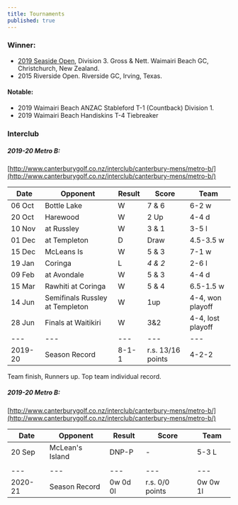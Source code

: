 ```yaml
---
title: Tournaments
published: true
---
```


### Winner:
- [2019 Seaside Open](http://www.golf.co.nz/MyGolf/NewCompetitionResults.aspx?CompetitionId=673386&MemberId=687851&Code=1447405845), Division 3. Gross & Nett. Waimairi Beach GC, Christchurch, New Zealand.
- 2015 Riverside Open. Riverside GC, Irving, Texas.

#### Notable:
- 2019 Waimairi Beach ANZAC Stableford T-1 (Countback) Division 1.
- 2019 Waimairi Beach Handiskins T-4 Tiebreaker

### Interclub

##### 2019-20 Metro B:
[http://www.canterburygolf.co.nz/interclub/canterbury-mens/metro-b/](http://www.canterburygolf.co.nz/interclub/canterbury-mens/metro-b/)

| Date   | Opponent     | Result | Score | Team |
| ------ | ------------ | ------ | ----- | ----- |
| 06 Oct | Bottle Lake  | W      | 7 & 6 | 6-2 w |
| 20 Oct | Harewood     | W      | 2 Up  | 4-4 d |
| 10 Nov | at Russley   | W      | 3 & 1 | 3-5 l |
| 01 Dec | at Templeton | D      | Draw  | 4.5-3.5 w |
| 15 Dec | McLeans Is   | W      | 5 & 3 | 7-1 w |
| 19 Jan | Coringa 			| L      |_4 & 2_| 2-6 l |
| 09 Feb | at Avondale | W      | 5 & 3 | 4-4 d |
| 15 Mar | Rawhiti at Coringa | W | 5 & 4 | 6.5-1.5 w |
| 14 Jun | Semifinals Russley at Templeton | W    | 1up | 4-4, won playoff |
| 28 Jun | Finals at Waitikiri | W | 3&2 | 4-4, lost playoff |
| --- | --- | --- | --- | --- |
| 2019-20 | Season Record | 8-1-1 | r.s. 13/16 points | 4-2-2 |

Team finish, Runners up. Top team individual record.

##### 2019-20 Metro B:
[http://www.canterburygolf.co.nz/interclub/canterbury-mens/metro-b/](http://www.canterburygolf.co.nz/interclub/canterbury-mens/metro-b/)

| Date   | Opponent     | Result | Score | Team |
| ------ | ------------ | ------ | ----- | ----- |
| 20 Sep | McLean's Island | DNP-P | - | 5-3 L |
| | | | | |
| --- | --- | --- | --- | --- |
| 2020-21 | Season Record | 0w 0d 0l | r.s. 0/0 points | 0w 0w 1l |